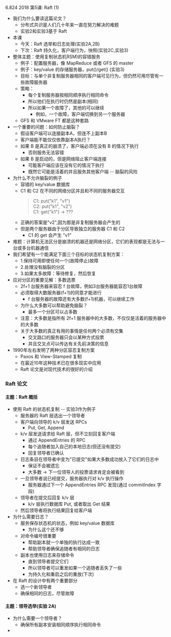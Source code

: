 6.824 2018 第5课: Raft (1)

* 我们为什么要读这篇论文？
    * 分布式共识是人们几十年来一直在努力解决的难题
    * 实验2和实验3基于 Raft
* 本课
    * 今天：Raft 选举和日志处理(实验2A,2B)
    * 下次：Raft 持久化，客户端行为，快照(实验2C,实验3)
* 整体主题：使用复制状态机RSM)的容错服务
    * 例子：配置服务器，像 MapReduce 或者 GFS 的 master
    * 例子：key/value 的存储服务器，put()/get() (实验3)
    * 目标：与单个非复制服务器相同的客户端可见行为，但仍然可用尽管有一些故障服务器
    * 策略：
        * 每个复制服务器按相同顺序执行相同命令
        * 所以他们在执行时仍然是副本(相同)
        * 所以如果一个故障了，其他的可以继续
            * 例如，一个故障，客户端切换到另一个服务器
    * GFS 和 VMware FT 都是这种套路
* 一个重要的问题：如何防止脑裂？
    * 假设客户端可以连接副本A，但连不上副本B
    * 客户端能不能仅仅依靠副本A执行？
    * 如果 B 是真正的崩溃了，客户端必须在没有 B 的情况下执行
        * 否则服务无法容错
    * 如果 B 是启动的，但是网络阻止客户端连接
        * 可能客户端应该在没有它的情况下执行
        * 既然它可能是活着的并且服务其他客户端 -- 脑裂的风险
* 为什么不允许脑裂的例子
    * 容错的 key/value 数据库
    * C1 和 C2 在不同的网络分区并且和不同的服务器交互
         >  C1: put("k1", "v1")  
            C2: put("k1", "v2")   
            C1: get("k1") -> ???  
    * 正确的答案是"v2",因为那是非复制服务器会产生的
    * 但是两个服务器由于分区导致独立的服务器 C1 和 C2
        * C1 的 get 会产生 "v1"
* 难题：计算机无法区分是崩溃的机器还是网络分区，它们的表现都是无法与一台或多台机器通信
* 我们希望有一个能满足下面三个目标的状态机复制方案：
    * 1.保持可用即使任何一个(故障停止)故障
    * 2.处理没有脑裂的分区
    * 3.如果太多故障：等待修复，然后恢复
* 应对分区的重要见解：多数选票
    * 2f+1 台服务器来容忍 f 台故障，例如3台服务器能容忍1台故障
    * 必须取得大数服务器(f+1)的同意才能进行
        * f 台服务器的故障还有大多数(f+1)机器，可以继续工作
    * 为什么大多数可以帮助避免脑裂？
        * 最多一个分区可以占多数    
    * 注意：大多数是指所有 2f+1 服务器中的大多数，不仅仅是活着的服务器中的大多数
    * 关于大多数的真正有用的事情是任何两个必须有交集
        * 交叉路口的服务器只会以某种方式投票
        * 并且交叉点可以传达有关先前决策的信息
* 1990年左右发明了两种分区容忍复制方案
    * Paxos 和 View-Stamped 复制
    * 在最近10年这种技术已在很多现实中应用
    * Raft 论文是对现代技术的很好的介绍
### Raft 论文
#### 主题：Raft 概括
* 使用 Raft 的状态机复制 -- 实验3作为例子
    * 服务器的 Raft 层选出一个领导者
    * 客户端向领导的 k/v 层发送 RPCs
        *  Put, Get, Append
    * k/v 层发送请求给 Raft 层，但不立刻回复客户端
        * 通过 AppendEntries 的 RPC
        * 每个追随者加入自己的本地日志(但还没有提交)
        * 回复领导者已确认
    * 日志条目在领导者中变为"已提交"如果大多数成功放入了它们的日志中
        * 保证不会被遗忘
        * 大多数 -> 下一位领导人的投票请求肯定会被看到
    * 一旦领导者说已经提交，服务器执行对 k/v 执行操作
        * 服务器通过下一个 AppendEntries RPC 发现(通过 commitIndex 字段)
    * 领导者在提交后回复 k/v 层
        * k/v 层执行数据库 Put, 或者取出 Get 结果
    * 然后领导者将执行结果回复给客户端
* 为什么需要日志？
    * 服务保存状态机的状态，例如 key/value 数据库
        * 为什么这个还不够
    * 对命令编号很重要
        * 帮助副本就一个单独的执行达成一致
        * 帮助领导者确保追随者有相同的日志
    * 副本也使用日志来存储命令
        * 直到领导者提交它们
        * 所以领导者可以重发如果一个追随者丢失了一些
        * 为持久化和重启之后的重放(下次)
* 在 Raft 的设计中有两个重要部分
    * 选一个新领导者
    * 确保相同的日志，尽管故障
#### 主题：领导选举(实验 2A)
* 为什么需要一个领导者？
    * 确保所有副本安装相同顺序执行相同命令
* 
